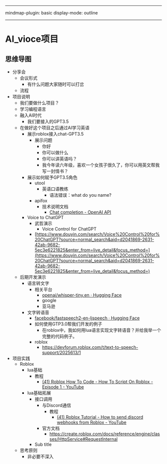 
---

mindmap-plugin: basic
display-mode: outline

---

# AI_vioce项目

## 思维导图
- 分享会
   - 会议形式
      - 有什么问题大家随时可以打岔
   - 流程
- 项目说明
   - 我们要做什么项目？
   - 学习编程语言
   - 融入AI时代
      - 我们要接入的GPT3.5
   - 在做好这个项目之后通过AI学习英语
      - 展示roblox接入chat-GPT3.5
         - 展示问题
            - 你好
            - 你可以做什么
            - 你可以讲英语吗？
            - 我今年读六年级，喜欢一个女孩子很久了，你可以用英文帮我写一封情书？
      - 展示如何赋予GPT3.5角色
         - utool
            - 英语口语教练
               - 语法错误：what do you name?
         - apifox
            - 技术说明文档
               - [Chat completion - OpenAI API](https://platform.openai.com/docs/guides/chat)
      - Voice to ChatGPT
         - 武哲演示
            - Voice Control for ChatGPT
         - [https://www.douyin.com/search/Voice%20Control%20for%20ChatGPT?source=normal_search&aid=d2041869-2631-42ab-9682-5ec3e6221825&enter_from=live_detail&focus_method=](https://www.douyin.com/search/Voice%20Control%20for%20ChatGPT?source=normal_search&aid=d2041869-2631-42ab-9682-5ec3e6221825&enter_from=live_detail&focus_method=)
   - 后期开发演示
      - 语言转文字
         - 相关平台
            - [openai/whisper-tiny.en · Hugging Face](https://huggingface.co/openai/whisper-tiny.en)
            - google
            - 亚马逊
      - 文字转语音
         - [facebook/fastspeech2-en-ljspeech · Hugging Face](https://huggingface.co/facebook/fastspeech2-en-ljspeech)
         - 如何使用GTP3.0帮我们开发的例子
            - 在roblox中，我如何用lua语言实现文字转语音？并给我举一个完整的代码例子。
         - roblox
            - https://devforum.roblox.com/t/text-to-speech-support/2025613/1
- 项目实践
   - Roblox
      - lua基础
         - 教程
            - [(41) Roblox How To Code - How To Script On Roblox - Episode 1 - YouTube](https://www.youtube.com/watch?v=BfLUt3mfJiY&list=PLsbxI7NIoTth8CE_os8sog72YTMLPhDSf)
      - lua基础拓展
         - 接口调用
            - 与Discord通信
               - 教程
                  - [(41) Roblox Tutorial - How to send discord webhooks from Roblox - YouTube](https://www.youtube.com/watch?v=ebVwwYvtSqY)
            - 官方文档
               - https://create.roblox.com/docs/reference/engine/classes/HttpService#RequestInternal
         - Sub title
   - 思考原则
      - 非必要不深入